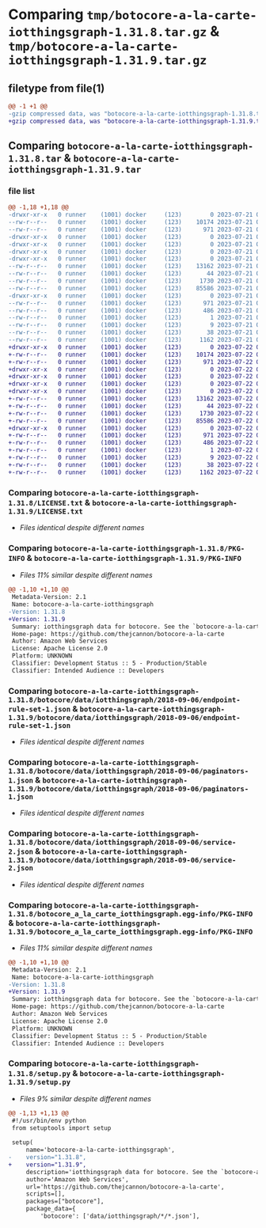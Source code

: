 # Comparing `tmp/botocore-a-la-carte-iotthingsgraph-1.31.8.tar.gz` & `tmp/botocore-a-la-carte-iotthingsgraph-1.31.9.tar.gz`

## filetype from file(1)

```diff
@@ -1 +1 @@
-gzip compressed data, was "botocore-a-la-carte-iotthingsgraph-1.31.8.tar", last modified: Fri Jul 21 01:21:32 2023, max compression
+gzip compressed data, was "botocore-a-la-carte-iotthingsgraph-1.31.9.tar", last modified: Sat Jul 22 01:20:34 2023, max compression
```

## Comparing `botocore-a-la-carte-iotthingsgraph-1.31.8.tar` & `botocore-a-la-carte-iotthingsgraph-1.31.9.tar`

### file list

```diff
@@ -1,18 +1,18 @@
-drwxr-xr-x   0 runner    (1001) docker     (123)        0 2023-07-21 01:21:32.215121 botocore-a-la-carte-iotthingsgraph-1.31.8/
--rw-r--r--   0 runner    (1001) docker     (123)    10174 2023-07-21 01:21:32.000000 botocore-a-la-carte-iotthingsgraph-1.31.8/LICENSE.txt
--rw-r--r--   0 runner    (1001) docker     (123)      971 2023-07-21 01:21:32.215121 botocore-a-la-carte-iotthingsgraph-1.31.8/PKG-INFO
-drwxr-xr-x   0 runner    (1001) docker     (123)        0 2023-07-21 01:21:32.215121 botocore-a-la-carte-iotthingsgraph-1.31.8/botocore/
-drwxr-xr-x   0 runner    (1001) docker     (123)        0 2023-07-21 01:21:32.215121 botocore-a-la-carte-iotthingsgraph-1.31.8/botocore/data/
-drwxr-xr-x   0 runner    (1001) docker     (123)        0 2023-07-21 01:21:32.215121 botocore-a-la-carte-iotthingsgraph-1.31.8/botocore/data/iotthingsgraph/
-drwxr-xr-x   0 runner    (1001) docker     (123)        0 2023-07-21 01:21:32.215121 botocore-a-la-carte-iotthingsgraph-1.31.8/botocore/data/iotthingsgraph/2018-09-06/
--rw-r--r--   0 runner    (1001) docker     (123)    13162 2023-07-21 01:21:06.000000 botocore-a-la-carte-iotthingsgraph-1.31.8/botocore/data/iotthingsgraph/2018-09-06/endpoint-rule-set-1.json
--rw-r--r--   0 runner    (1001) docker     (123)       44 2023-07-21 01:21:06.000000 botocore-a-la-carte-iotthingsgraph-1.31.8/botocore/data/iotthingsgraph/2018-09-06/examples-1.json
--rw-r--r--   0 runner    (1001) docker     (123)     1730 2023-07-21 01:21:06.000000 botocore-a-la-carte-iotthingsgraph-1.31.8/botocore/data/iotthingsgraph/2018-09-06/paginators-1.json
--rw-r--r--   0 runner    (1001) docker     (123)    85586 2023-07-21 01:21:06.000000 botocore-a-la-carte-iotthingsgraph-1.31.8/botocore/data/iotthingsgraph/2018-09-06/service-2.json
-drwxr-xr-x   0 runner    (1001) docker     (123)        0 2023-07-21 01:21:32.215121 botocore-a-la-carte-iotthingsgraph-1.31.8/botocore_a_la_carte_iotthingsgraph.egg-info/
--rw-r--r--   0 runner    (1001) docker     (123)      971 2023-07-21 01:21:32.000000 botocore-a-la-carte-iotthingsgraph-1.31.8/botocore_a_la_carte_iotthingsgraph.egg-info/PKG-INFO
--rw-r--r--   0 runner    (1001) docker     (123)      486 2023-07-21 01:21:32.000000 botocore-a-la-carte-iotthingsgraph-1.31.8/botocore_a_la_carte_iotthingsgraph.egg-info/SOURCES.txt
--rw-r--r--   0 runner    (1001) docker     (123)        1 2023-07-21 01:21:32.000000 botocore-a-la-carte-iotthingsgraph-1.31.8/botocore_a_la_carte_iotthingsgraph.egg-info/dependency_links.txt
--rw-r--r--   0 runner    (1001) docker     (123)        9 2023-07-21 01:21:32.000000 botocore-a-la-carte-iotthingsgraph-1.31.8/botocore_a_la_carte_iotthingsgraph.egg-info/top_level.txt
--rw-r--r--   0 runner    (1001) docker     (123)       38 2023-07-21 01:21:32.215121 botocore-a-la-carte-iotthingsgraph-1.31.8/setup.cfg
--rw-r--r--   0 runner    (1001) docker     (123)     1162 2023-07-21 01:21:32.000000 botocore-a-la-carte-iotthingsgraph-1.31.8/setup.py
+drwxr-xr-x   0 runner    (1001) docker     (123)        0 2023-07-22 01:20:34.397064 botocore-a-la-carte-iotthingsgraph-1.31.9/
+-rw-r--r--   0 runner    (1001) docker     (123)    10174 2023-07-22 01:20:34.000000 botocore-a-la-carte-iotthingsgraph-1.31.9/LICENSE.txt
+-rw-r--r--   0 runner    (1001) docker     (123)      971 2023-07-22 01:20:34.397064 botocore-a-la-carte-iotthingsgraph-1.31.9/PKG-INFO
+drwxr-xr-x   0 runner    (1001) docker     (123)        0 2023-07-22 01:20:34.397064 botocore-a-la-carte-iotthingsgraph-1.31.9/botocore/
+drwxr-xr-x   0 runner    (1001) docker     (123)        0 2023-07-22 01:20:34.397064 botocore-a-la-carte-iotthingsgraph-1.31.9/botocore/data/
+drwxr-xr-x   0 runner    (1001) docker     (123)        0 2023-07-22 01:20:34.397064 botocore-a-la-carte-iotthingsgraph-1.31.9/botocore/data/iotthingsgraph/
+drwxr-xr-x   0 runner    (1001) docker     (123)        0 2023-07-22 01:20:34.397064 botocore-a-la-carte-iotthingsgraph-1.31.9/botocore/data/iotthingsgraph/2018-09-06/
+-rw-r--r--   0 runner    (1001) docker     (123)    13162 2023-07-22 01:20:09.000000 botocore-a-la-carte-iotthingsgraph-1.31.9/botocore/data/iotthingsgraph/2018-09-06/endpoint-rule-set-1.json
+-rw-r--r--   0 runner    (1001) docker     (123)       44 2023-07-22 01:20:09.000000 botocore-a-la-carte-iotthingsgraph-1.31.9/botocore/data/iotthingsgraph/2018-09-06/examples-1.json
+-rw-r--r--   0 runner    (1001) docker     (123)     1730 2023-07-22 01:20:09.000000 botocore-a-la-carte-iotthingsgraph-1.31.9/botocore/data/iotthingsgraph/2018-09-06/paginators-1.json
+-rw-r--r--   0 runner    (1001) docker     (123)    85586 2023-07-22 01:20:09.000000 botocore-a-la-carte-iotthingsgraph-1.31.9/botocore/data/iotthingsgraph/2018-09-06/service-2.json
+drwxr-xr-x   0 runner    (1001) docker     (123)        0 2023-07-22 01:20:34.397064 botocore-a-la-carte-iotthingsgraph-1.31.9/botocore_a_la_carte_iotthingsgraph.egg-info/
+-rw-r--r--   0 runner    (1001) docker     (123)      971 2023-07-22 01:20:34.000000 botocore-a-la-carte-iotthingsgraph-1.31.9/botocore_a_la_carte_iotthingsgraph.egg-info/PKG-INFO
+-rw-r--r--   0 runner    (1001) docker     (123)      486 2023-07-22 01:20:34.000000 botocore-a-la-carte-iotthingsgraph-1.31.9/botocore_a_la_carte_iotthingsgraph.egg-info/SOURCES.txt
+-rw-r--r--   0 runner    (1001) docker     (123)        1 2023-07-22 01:20:34.000000 botocore-a-la-carte-iotthingsgraph-1.31.9/botocore_a_la_carte_iotthingsgraph.egg-info/dependency_links.txt
+-rw-r--r--   0 runner    (1001) docker     (123)        9 2023-07-22 01:20:34.000000 botocore-a-la-carte-iotthingsgraph-1.31.9/botocore_a_la_carte_iotthingsgraph.egg-info/top_level.txt
+-rw-r--r--   0 runner    (1001) docker     (123)       38 2023-07-22 01:20:34.397064 botocore-a-la-carte-iotthingsgraph-1.31.9/setup.cfg
+-rw-r--r--   0 runner    (1001) docker     (123)     1162 2023-07-22 01:20:34.000000 botocore-a-la-carte-iotthingsgraph-1.31.9/setup.py
```

### Comparing `botocore-a-la-carte-iotthingsgraph-1.31.8/LICENSE.txt` & `botocore-a-la-carte-iotthingsgraph-1.31.9/LICENSE.txt`

 * *Files identical despite different names*

### Comparing `botocore-a-la-carte-iotthingsgraph-1.31.8/PKG-INFO` & `botocore-a-la-carte-iotthingsgraph-1.31.9/PKG-INFO`

 * *Files 11% similar despite different names*

```diff
@@ -1,10 +1,10 @@
 Metadata-Version: 2.1
 Name: botocore-a-la-carte-iotthingsgraph
-Version: 1.31.8
+Version: 1.31.9
 Summary: iotthingsgraph data for botocore. See the `botocore-a-la-carte` package for more info.
 Home-page: https://github.com/thejcannon/botocore-a-la-carte
 Author: Amazon Web Services
 License: Apache License 2.0
 Platform: UNKNOWN
 Classifier: Development Status :: 5 - Production/Stable
 Classifier: Intended Audience :: Developers
```

### Comparing `botocore-a-la-carte-iotthingsgraph-1.31.8/botocore/data/iotthingsgraph/2018-09-06/endpoint-rule-set-1.json` & `botocore-a-la-carte-iotthingsgraph-1.31.9/botocore/data/iotthingsgraph/2018-09-06/endpoint-rule-set-1.json`

 * *Files identical despite different names*

### Comparing `botocore-a-la-carte-iotthingsgraph-1.31.8/botocore/data/iotthingsgraph/2018-09-06/paginators-1.json` & `botocore-a-la-carte-iotthingsgraph-1.31.9/botocore/data/iotthingsgraph/2018-09-06/paginators-1.json`

 * *Files identical despite different names*

### Comparing `botocore-a-la-carte-iotthingsgraph-1.31.8/botocore/data/iotthingsgraph/2018-09-06/service-2.json` & `botocore-a-la-carte-iotthingsgraph-1.31.9/botocore/data/iotthingsgraph/2018-09-06/service-2.json`

 * *Files identical despite different names*

### Comparing `botocore-a-la-carte-iotthingsgraph-1.31.8/botocore_a_la_carte_iotthingsgraph.egg-info/PKG-INFO` & `botocore-a-la-carte-iotthingsgraph-1.31.9/botocore_a_la_carte_iotthingsgraph.egg-info/PKG-INFO`

 * *Files 11% similar despite different names*

```diff
@@ -1,10 +1,10 @@
 Metadata-Version: 2.1
 Name: botocore-a-la-carte-iotthingsgraph
-Version: 1.31.8
+Version: 1.31.9
 Summary: iotthingsgraph data for botocore. See the `botocore-a-la-carte` package for more info.
 Home-page: https://github.com/thejcannon/botocore-a-la-carte
 Author: Amazon Web Services
 License: Apache License 2.0
 Platform: UNKNOWN
 Classifier: Development Status :: 5 - Production/Stable
 Classifier: Intended Audience :: Developers
```

### Comparing `botocore-a-la-carte-iotthingsgraph-1.31.8/setup.py` & `botocore-a-la-carte-iotthingsgraph-1.31.9/setup.py`

 * *Files 9% similar despite different names*

```diff
@@ -1,13 +1,13 @@
 #!/usr/bin/env python
 from setuptools import setup
 
 setup(
     name='botocore-a-la-carte-iotthingsgraph',
-    version="1.31.8",
+    version="1.31.9",
     description='iotthingsgraph data for botocore. See the `botocore-a-la-carte` package for more info.',
     author='Amazon Web Services',
     url='https://github.com/thejcannon/botocore-a-la-carte',
     scripts=[],
     packages=["botocore"],
     package_data={
         'botocore': ['data/iotthingsgraph/*/*.json'],
```

